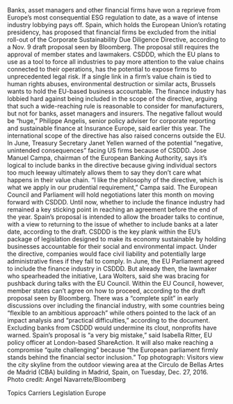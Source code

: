 Banks, asset managers and other financial firms have won a reprieve from Europe’s most consequential ESG regulation to date, as a wave of intense industry lobbying pays off.
Spain, which holds the European Union’s rotating presidency, has proposed that financial firms be excluded from the initial roll-out of the Corporate Sustainability Due Diligence Directive, according to a Nov. 9 draft proposal seen by Bloomberg. The proposal still requires the approval of member states and lawmakers.
CSDDD, which the EU plans to use as a tool to force all industries to pay more attention to the value chains connected to their operations, has the potential to expose firms to unprecedented legal risk. If a single link in a firm’s value chain is tied to human rights abuses, environmental destruction or similar acts, Brussels wants to hold the EU-based business accountable.
The finance industry has lobbied hard against being included in the scope of the directive, arguing that such a wide-reaching rule is reasonable to consider for manufacturers, but not for banks, asset managers and insurers. The negative fallout would be “huge,” Philippe Angelis, senior policy adviser for corporate reporting and sustainable finance at Insurance Europe, said earlier this year.
The international scope of the directive has also raised concerns outside the EU. In June, Treasury Secretary Janet Yellen warned of the potential “negative, unintended consequences” facing US firms because of CSDDD.
Jose Manuel Campa, chairman of the European Banking Authority, says it’s logical to include banks in the directive because giving individual sectors too much leeway ultimately allows them to say they don’t care what happens in their value chain.
“I like the philosophy of the directive, which is what we apply in our prudential requirement,” Campa said.
The European Council and Parliament will hold negotiations later this month on moving forward with CSDDD. Until now, whether to include the finance industry had remained a key sticking point in reaching an agreement before the end of the year. Spain’s proposal is intended to allow the broader talks to continue, with a view to returning to the issue of whether to include banks at a later date, according to the draft.
CSDDD is the key plank within the EU’s package of legislation designed to make its economy sustainable by holding businesses accountable for their social and environmental impact. Under the directive, companies would face civil liability and potentially large administrative fines if they fail to comply.
In June, the EU Parliament agreed to include the finance industry in CSDDD. But already then, the lawmaker who spearheaded the initiative, Lara Wolters, said she was bracing for pushback during talks with the EU Council.
Within the EU Council, however, member states can’t agree on how to proceed, according to the draft proposal seen by Bloomberg.
There was a “complete split” in early discussions over including the financial industry, with some countries being “flexible to an ambitious approach” while others pointed to the lack of an impact analysis and “practical difficulties,” according to the document.
Excluding banks from CSDDD would undermine its clout, nonprofits have warned.
Spain’s proposal is “a very big mistake,” said Isabella Ritter, EU policy officer at London-based ShareAction. It will also make reaching a compromise “quite challenging” because “the European parliament firmly stands behind the financial sector inclusion.”
Top photograph: Visitors view the city skyline from the outdoor viewing area at the Circulo de Bellas Artes de Madrid (CBA) building in Madrid, Spain, on Tuesday, Dec. 27, 2016. Photo credit: Angel Navarrete/Bloomberg

Topics
Carriers
Legislation
Europe

